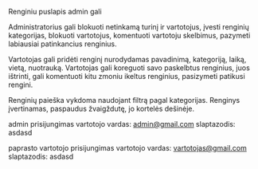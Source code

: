 Renginiu puslapis admin gali

Administratorius gali blokuoti netinkamą turinį ir vartotojus, įvesti renginių kategorijas, blokuoti vartotojus, komentuoti vartotoju skelbimus, pazymeti labiausiai patinkancius renginius.

Vartotojas gali pridėti renginį nurodydamas pavadinimą, kategoriją, laiką, vietą, nuotrauką. Vartotojas gali koreguoti savo paskelbtus renginius, juos ištrinti, gali komentuoti kitu zmoniu ikeltus renginius, pasizymeti patikusi rengini.

Renginių paieška vykdoma naudojant filtrą pagal kategorijas. Renginys įvertinamas, paspaudus žvaigždutę, jo kortelės dešinėje.

admin prisijungimas vartotojo vardas: admin@gmail.com slaptazodis: asdasd

paprasto vartotojo prisijungimas vartotojo vardas: vartotojas@gmail.com slaptazodis: asdasd
